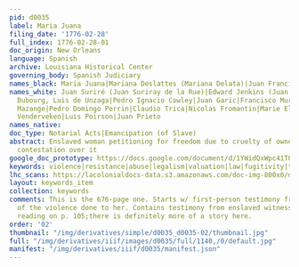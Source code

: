 ```yaml
---
pid: d0035
label: Maria Juana
filing_date: '1776-02-28'
full_index: 1776-02-28-01
doc_origin: New Orleans
language: Spanish
archive: Louisiana Historical Center
governing_body: Spanish Judiciary
names_black: Maria Juana|Mariana Deslattes (Mariana Delata)|Juan Francisco|Maria
names_white: Juan Suriré (Juan Suriray de la Rue)|Edward Jenkins (Juan Kins)|Juan
  Dubourg, Luis de Unzaga|Pedro Ignacio Cowley|Juan Garic|Francisco Murphy|Leonardo
  Mazange|Pedro Domingo Perrin|Claudio Trica|Nicolas Fromantin|Marie Elizabeth
  Venderveken|Luis Poirson|Juan Prieto
names_native:
doc_type: Notarial Acts|Emancipation (of Slave)
abstract: Enslaved woman petitioning for freedom due to cruelty of owner, and subsequent
  contestation over it
google_doc_prototype: https://docs.google.com/document/d/1YWidQxWpc41T0f84SJPDltm7gGzpc-d8WGKw3N6TizA/edit?usp=sharing
keywords: violence|resistance|abuse|legalism|valuation|law|fugitivity|truancy|self-purchase|coartación|sale|survival|conspiracy|marronage|kinship
lhc_scans: https://lacolonialdocs-data.s3.amazonaws.com/doc-img-800x0/doc-img-212683.jpg
layout: keywords_item
collection: keywords
comments: This is the 676-page one. Starts w/ first-person testimony from Maria Juana
  of the violence done to her. Contains testimony from enslaved witnesses. I stopped
  reading on p. 105;there is definitely more of a story here.
order: '02'
thumbnail: "/img/derivatives/simple/d0035_d0035-02/thumbnail.jpg"
full: "/img/derivatives/iiif/images/d0035/full/1140,/0/default.jpg"
manifest: "/img/derivatives/iiif/d0035/manifest.json"
---
```

